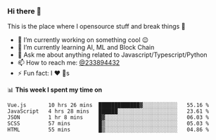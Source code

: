 ### Hi there 👋

<!--
**a233894432/a233894432** is a ✨ _special_ ✨ repository because its `README.md` (this file) appears on your GitHub profile.

Here are some ideas to get you started:

- 🔭 I’m currently working on ...
- 🌱 I’m currently learning ...
- 👯 I’m looking to collaborate on ...
- 🤔 I’m looking for help with ...
- 💬 Ask me about ...
- 📫 How to reach me: ...
- 😄 Pronouns: ...
- ⚡ Fun fact: ...
-->
 
 
This is the place where I opensource stuff and break things :rofl:

- 🔭 I’m currently working on something cool :wink:
- 🌱 I’m currently learning AI, ML and Block Chain
- 💬 Ask me about anything related to Javascript/Typescript/Python
- 📫 How to reach me: [@233894432](https://twitter.com/233894432)
- ⚡ Fun fact: I :heart: :dog:s

📊 **This week I spent my time on**
<!--START_SECTION:waka-->
```text
Vue.js       10 hrs 26 mins  █████████████▓░░░░░░░░░░░   55.16 % 
JavaScript   4 hrs 28 mins   ██████░░░░░░░░░░░░░░░░░░░   23.61 % 
JSON         1 hr 8 mins     █▓░░░░░░░░░░░░░░░░░░░░░░░   06.03 % 
SCSS         57 mins         █▒░░░░░░░░░░░░░░░░░░░░░░░   05.03 % 
HTML         55 mins         █▒░░░░░░░░░░░░░░░░░░░░░░░   04.86 % 
```
<!--END_SECTION:waka-->
